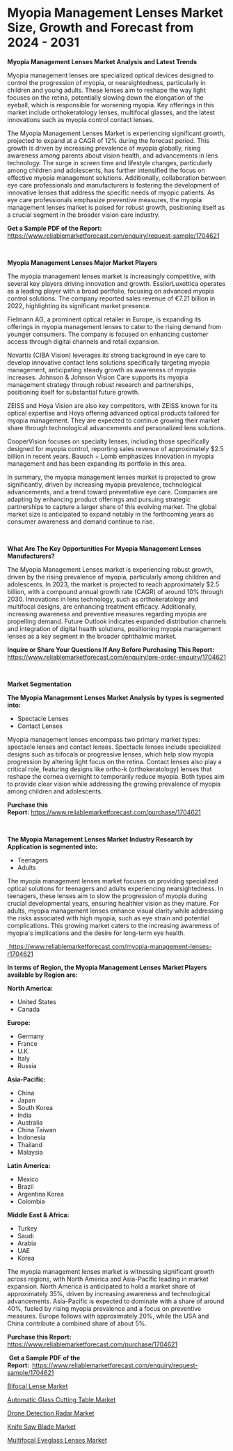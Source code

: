 <p><h1>Myopia Management Lenses Market Size, Growth and Forecast from 2024 - 2031</h1></p><p><strong>Myopia Management Lenses Market Analysis and Latest Trends</strong></p>
<p><p>Myopia management lenses are specialized optical devices designed to control the progression of myopia, or nearsightedness, particularly in children and young adults. These lenses aim to reshape the way light focuses on the retina, potentially slowing down the elongation of the eyeball, which is responsible for worsening myopia. Key offerings in this market include orthokeratology lenses, multifocal glasses, and the latest innovations such as myopia control contact lenses.</p><p>The Myopia Management Lenses Market is experiencing significant growth, projected to expand at a CAGR of 12% during the forecast period. This growth is driven by increasing prevalence of myopia globally, rising awareness among parents about vision health, and advancements in lens technology. The surge in screen time and lifestyle changes, particularly among children and adolescents, has further intensified the focus on effective myopia management solutions. Additionally, collaboration between eye care professionals and manufacturers is fostering the development of innovative lenses that address the specific needs of myopic patients. As eye care professionals emphasize preventive measures, the myopia management lenses market is poised for robust growth, positioning itself as a crucial segment in the broader vision care industry.</p></p>
<p><strong>Get a Sample PDF of the Report:&nbsp;</strong> <a href="https://www.reliablemarketforecast.com/enquiry/request-sample/1704621?utm_campaign=1108&utm_medium=2&utm_source=Github&utm_content=ia&utm_term=21102024&utm_id=myopia-management-lenses">https://www.reliablemarketforecast.com/enquiry/request-sample/1704621</a></p>
<p>&nbsp;</p>
<p><strong>Myopia Management Lenses Major Market Players</strong></p>
<p><p>The myopia management lenses market is increasingly competitive, with several key players driving innovation and growth. EssilorLuxottica operates as a leading player with a broad portfolio, focusing on advanced myopia control solutions. The company reported sales revenue of €7.21 billion in 2022, highlighting its significant market presence.</p><p>Fielmann AG, a prominent optical retailer in Europe, is expanding its offerings in myopia management lenses to cater to the rising demand from younger consumers. The company is focused on enhancing customer access through digital channels and retail expansion.</p><p>Novartis (CIBA Vision) leverages its strong background in eye care to develop innovative contact lens solutions specifically targeting myopia management, anticipating steady growth as awareness of myopia increases. Johnson & Johnson Vision Care supports its myopia management strategy through robust research and partnerships, positioning itself for substantial future growth.</p><p>ZEISS and Hoya Vision are also key competitors, with ZEISS known for its optical expertise and Hoya offering advanced optical products tailored for myopia management. They are expected to continue growing their market share through technological advancements and personalized lens solutions.</p><p>CooperVision focuses on specialty lenses, including those specifically designed for myopia control, reporting sales revenue of approximately $2.5 billion in recent years. Bausch + Lomb emphasizes innovation in myopia management and has been expanding its portfolio in this area.</p><p>In summary, the myopia management lenses market is projected to grow significantly, driven by increasing myopia prevalence, technological advancements, and a trend toward preventative eye care. Companies are adapting by enhancing product offerings and pursuing strategic partnerships to capture a larger share of this evolving market. The global market size is anticipated to expand notably in the forthcoming years as consumer awareness and demand continue to rise.</p></p>
<p>&nbsp;</p>
<p><strong>What Are The Key Opportunities For Myopia Management Lenses Manufacturers?</strong></p>
<p><p>The Myopia Management Lenses market is experiencing robust growth, driven by the rising prevalence of myopia, particularly among children and adolescents. In 2023, the market is projected to reach approximately $2.5 billion, with a compound annual growth rate (CAGR) of around 10% through 2030. Innovations in lens technology, such as orthokeratology and multifocal designs, are enhancing treatment efficacy. Additionally, increasing awareness and preventive measures regarding myopia are propelling demand. Future Outlook indicates expanded distribution channels and integration of digital health solutions, positioning myopia management lenses as a key segment in the broader ophthalmic market.</p></p>
<p><strong>Inquire or Share Your Questions If Any Before Purchasing This Report:</strong> <a href="https://www.reliablemarketforecast.com/enquiry/pre-order-enquiry/1704621?utm_campaign=1108&utm_medium=2&utm_source=Github&utm_content=ia&utm_term=21102024&utm_id=myopia-management-lenses">https://www.reliablemarketforecast.com/enquiry/pre-order-enquiry/1704621</a></p>
<p>&nbsp;</p>
<p><strong>Market Segmentation</strong></p>
<p><strong>The Myopia Management Lenses Market Analysis by types is segmented into:</strong></p>
<p><ul><li>Spectacle Lenses</li><li>Contact Lenses</li></ul></p>
<p><p>Myopia management lenses encompass two primary market types: spectacle lenses and contact lenses. Spectacle lenses include specialized designs such as bifocals or progressive lenses, which help slow myopia progression by altering light focus on the retina. Contact lenses also play a critical role, featuring designs like ortho-k (orthokeratology) lenses that reshape the cornea overnight to temporarily reduce myopia. Both types aim to provide clear vision while addressing the growing prevalence of myopia among children and adolescents.</p></p>
<p><strong>Purchase this Report:&nbsp;</strong><a href="https://www.reliablemarketforecast.com/purchase/1704621?utm_campaign=1108&utm_medium=2&utm_source=Github&utm_content=ia&utm_term=21102024&utm_id=myopia-management-lenses">https://www.reliablemarketforecast.com/purchase/1704621</a></p>
<p>&nbsp;</p>
<p><strong>The Myopia Management Lenses Market Industry Research by Application is segmented into:</strong></p>
<p><ul><li>Teenagers</li><li>Adults</li></ul></p>
<p><p>The myopia management lenses market focuses on providing specialized optical solutions for teenagers and adults experiencing nearsightedness. In teenagers, these lenses aim to slow the progression of myopia during crucial developmental years, ensuring healthier vision as they mature. For adults, myopia management lenses enhance visual clarity while addressing the risks associated with high myopia, such as eye strain and potential complications. This growing market caters to the increasing awareness of myopia's implications and the desire for long-term eye health.</p></p>
<p><a href="https://www.reliablemarketforecast.com/myopia-management-lenses-r1704621?utm_campaign=1108&utm_medium=2&utm_source=Github&utm_content=ia&utm_term=21102024&utm_id=myopia-management-lenses">&nbsp;https://www.reliablemarketforecast.com/myopia-management-lenses-r1704621</a></p>
<p><strong>In terms of Region, the Myopia Management Lenses Market Players available by Region are:</strong></p>
<p>
    <p> <strong> North America: </strong>
        <ul>
            <li>United States</li>
            <li>Canada</li>
        </ul>
        </p> 
    <p> <strong> Europe: </strong>
        <ul>
            <li>Germany</li>
            <li>France</li>
            <li>U.K.</li>
            <li>Italy</li>
            <li>Russia</li>
        </ul>
        </p> 
    <p> <strong> Asia-Pacific: </strong>
        <ul>
            <li>China</li>
            <li>Japan</li>
            <li>South Korea</li>
            <li>India</li>
            <li>Australia</li>
            <li>China Taiwan</li>
            <li>Indonesia</li>
            <li>Thailand</li>
            <li>Malaysia</li>
        </ul>
        </p> 
    <p> <strong> Latin America: </strong>
        <ul>
            <li>Mexico</li>
            <li>Brazil</li>
            <li>Argentina Korea</li>
            <li>Colombia</li>
        </ul>
        </p> 
    <p> <strong> Middle East & Africa: </strong>
        <ul>
            <li>Turkey</li>
            <li>Saudi</li>
            <li>Arabia</li>
            <li>UAE</li>
            <li>Korea</li>
        </ul>
    </p>
    </p>
<p><p>The myopia management lenses market is witnessing significant growth across regions, with North America and Asia-Pacific leading in market expansion. North America is anticipated to hold a market share of approximately 35%, driven by increasing awareness and technological advancements. Asia-Pacific is expected to dominate with a share of around 40%, fueled by rising myopia prevalence and a focus on preventive measures. Europe follows with approximately 20%, while the USA and China contribute a combined share of about 5%.</p></p>
<p><strong>Purchase this Report: </strong><a href="https://www.reliablemarketforecast.com/purchase/1704621?utm_campaign=1108&utm_medium=2&utm_source=Github&utm_content=ia&utm_term=21102024&utm_id=myopia-management-lenses">https://www.reliablemarketforecast.com/purchase/1704621</a></p>
<p>&nbsp;<strong>Get a Sample PDF of the Report:&nbsp;&nbsp;</strong><a href="https://www.reliablemarketforecast.com/enquiry/request-sample/1704621?utm_campaign=1108&utm_medium=2&utm_source=Github&utm_content=ia&utm_term=21102024&utm_id=myopia-management-lenses">https://www.reliablemarketforecast.com/enquiry/request-sample/1704621</a></p>
<p><strong></strong></p>
<p><p><a href="https://github.com/cecilebbruhter/Market-Research-Report-List-1/blob/main/bifocal-lense-market.md?utm_campaign=1108&utm_medium=2&utm_source=Github&utm_content=ia&utm_term=21102024&utm_id=myopia-management-lenses">Bifocal Lense Market</a></p><p><a href="https://issuu.com/reportprime-2/docs/automatic-glass-cutting-table-marke_6cf4fd3d25767f?utm_campaign=1108&utm_medium=2&utm_source=Github&utm_content=ia&utm_term=21102024&utm_id=myopia-management-lenses">Automatic Glass Cutting Table Market</a></p><p><a href="https://issuu.com/reportprime-2/docs/drone-detection-radar-market-size-2_4f32bbf5d7b70f?utm_campaign=1108&utm_medium=2&utm_source=Github&utm_content=ia&utm_term=21102024&utm_id=myopia-management-lenses">Drone Detection Radar Market</a></p><p><a href="https://www.linkedin.com/pulse/mapping-knife-saw-blade-market-trends-challenges-breakthroughs-wnllf?utm_campaign=1108&utm_medium=2&utm_source=Github&utm_content=ia&utm_term=21102024&utm_id=myopia-management-lenses">Knife Saw Blade Market</a></p><p><a href="https://github.com/nekolalrclippo/Market-Research-Report-List-1/blob/main/multifocal-eyeglass-lenses-market.md?utm_campaign=1108&utm_medium=2&utm_source=Github&utm_content=ia&utm_term=21102024&utm_id=myopia-management-lenses">Multifocal Eyeglass Lenses Market</a></p></p>